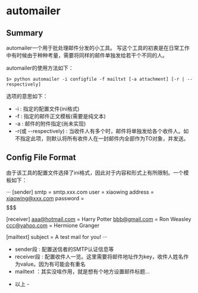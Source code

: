 # automailer #

## Summary ##
automailer一个用于批处理邮件分发的小工具。 写这个工具的初衷是在日常工作中有时候由于种种考量，需要将同样的邮件单独发给若干个不同的人。

automailer的使用方法如下：
```
$> python automailer -i configfile -f mailtxt [-a attachment] [-r | --respectively]
```

选项的意思如下：
* -i : 指定的配置文件(ini格式)
* -f : 指定的邮件正文模板(需要是纯文本)
* -a : 邮件的附件指定(尚未实现)
* -r(或 --respectively) : 当收件人有多个时，邮件将单独发给各个收件人。如不指定此项，则默认将所有收件人在一封邮件内全部作为TO对象，并发送。

## Config File Format ##
由于该工具的配置文件选择了ini格式，因此对于内容和形式上有所限制。一个模板如下：

···
[sender]
smtp = smtp.xxx.com
user = xiaowing
address = xiaowing@xxx.com
password = $$$$$$$

[receiver]
aaa@hotmail.com = Harry Potter
bbb@gmail.com = Ron Weasley
ccc@yahoo.com = Hermione Granger

[mailtext]
subject = A test mail for you!
···

* sender段 : 配置送信者的SMTP认证信息等
* receiver段 : 配置收件人一览。这里需要将邮件地址作为key，收件人姓名作为value。因为有可能会有重名
* mailtext ：其实没啥作用，就是想有个地方设置邮件标题...

- 以上 -
